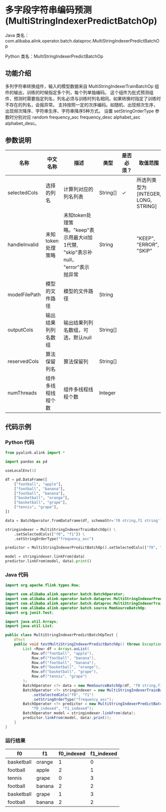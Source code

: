# 多字段字符串编码预测 (MultiStringIndexerPredictBatchOp)
Java 类名：com.alibaba.alink.operator.batch.dataproc.MultiStringIndexerPredictBatchOp

Python 类名：MultiStringIndexerPredictBatchOp


## 功能介绍
多列字符串转换组件，输入的模型数据来自 MultiStringIndexerTrainBatchOp 组件的输出，训练的时候指定多个列，每个列单独编码。
这个组件为批式预测组件，预测时需要指定列名，列名必须与训练时列名相同。如果转换时指定了训练时不存在的列名，会报异常。
支持按照一定的次序编码。如随机、出现频次生序，出现频次降序、字符串生序、字符串降序5种方式。
设置 setStringOrderType 参数时分别对应 random frequency_asc frequency_desc alphabet_asc alphabet_desc。

## 参数说明

| 名称 | 中文名称 | 描述 | 类型 | 是否必须？ | 取值范围 | 默认值 |
| --- | --- | --- | --- | --- | --- | --- |
| selectedCols | 选择的列名 | 计算列对应的列名列表 | String[] | ✓ | 所选列类型为 [INTEGER, LONG, STRING] |  |
| handleInvalid | 未知token处理策略 | 未知token处理策略。"keep"表示用最大id加1代替, "skip"表示补null， "error"表示抛异常 | String |  | "KEEP", "ERROR", "SKIP" | "KEEP" |
| modelFilePath | 模型的文件路径 | 模型的文件路径 | String |  |  | null |
| outputCols | 输出结果列列名数组 | 输出结果列列名数组，可选，默认null | String[] |  |  | null |
| reservedCols | 算法保留列名 | 算法保留列 | String[] |  |  | null |
| numThreads | 组件多线程线程个数 | 组件多线程线程个数 | Integer |  |  | 1 |


## 代码示例
### Python 代码
```python
from pyalink.alink import *

import pandas as pd

useLocalEnv(1)

df = pd.DataFrame([
    ["football", "apple"],
    ["football", "banana"],
    ["football", "banana"],
    ["basketball", "orange"],
    ["basketball", "grape"],
    ["tennis", "grape"],
])

data = BatchOperator.fromDataframe(df, schemaStr='f0 string,f1 string')

stringindexer = MultiStringIndexerTrainBatchOp() \
    .setSelectedCols(["f0", "f1"]) \
    .setStringOrderType("frequency_asc")

predictor = MultiStringIndexerPredictBatchOp().setSelectedCols(["f0", "f1"]).setOutputCols(["f0_indexed", "f1_indexed"])

model = stringindexer.linkFrom(data)
predictor.linkFrom(model, data).print()
```
### Java 代码
```java
import org.apache.flink.types.Row;

import com.alibaba.alink.operator.batch.BatchOperator;
import com.alibaba.alink.operator.batch.dataproc.MultiStringIndexerPredictBatchOp;
import com.alibaba.alink.operator.batch.dataproc.MultiStringIndexerTrainBatchOp;
import com.alibaba.alink.operator.batch.source.MemSourceBatchOp;
import org.junit.Test;

import java.util.Arrays;
import java.util.List;

public class MultiStringIndexerPredictBatchOpTest {
	@Test
	public void testMultiStringIndexerPredictBatchOp() throws Exception {
		List <Row> df = Arrays.asList(
			Row.of("football", "apple"),
			Row.of("football", "banana"),
			Row.of("football", "banana"),
			Row.of("basketball", "orange"),
			Row.of("basketball", "grape"),
			Row.of("tennis", "grape")
		);
		BatchOperator <?> data = new MemSourceBatchOp(df, "f0 string,f1 string");
		BatchOperator <?> stringindexer = new MultiStringIndexerTrainBatchOp()
			.setSelectedCols("f0", "f1")
			.setStringOrderType("frequency_asc");
		BatchOperator <?> predictor = new MultiStringIndexerPredictBatchOp().setSelectedCols("f0", "f1").setOutputCols(
			"f0_indexed", "f1_indexed");
		BatchOperator model = stringindexer.linkFrom(data);
		predictor.linkFrom(model, data).print();
	}
}
```

### 运行结果

f0|f1|f0_indexed|f1_indexed
---|---|----------|----------
basketball|orange|1|0
football|apple|2|1
tennis|grape|0|3
football|banana|2|2
basketball|grape|1|3
football|banana|2|2
